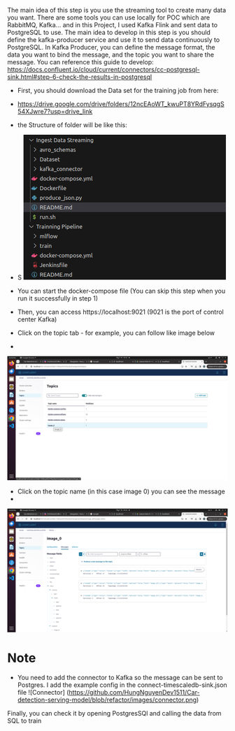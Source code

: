 The main idea of this step is you use the streaming tool to create many data you want. There are some tools you can use locally for POC which are RabbitMQ, Kafka... and in this Project, I used Kafka Flink and sent data to PostgreSQL to use. The main idea to develop in this step is you should define the kafka-producer service and use it to send data continuously to PostgreSQL. In Kafka Producer, you can define the message format, the data you want to bind the message, and the topic you want to share the message. You can reference this guide to develop: https://docs.confluent.io/cloud/current/connectors/cc-postgresql-sink.html#step-6-check-the-results-in-postgresql

- First, you should download the Data set for the training job from here: 
- https://drive.google.com/drive/folders/12ncEAoWT_kwuPT8YRdFysqgS54XJwre7?usp=drive_link
- the Structure of folder will be like this:
- S
![Structure Data Folder ](https://github.com/HungNguyenDev1511/Car-detection-serving-model/blob/refactor/images/Structure_Data.png)
 
- You can start the docker-compose file (You can skip this step when you run it successfully in step 1)
- Then, you can access https://localhost:9021 (9021 is the port of control center Kafka)
- Click on the topic tab - for example, you can follow like image below
-
![Topic Tab](https://github.com/HungNguyenDev1511/Car-detection-serving-model/blob/refactor/images/Topic_tab.png)
- Click on the topic name (in this case image 0) you can see the message
-
![Messege](https://github.com/HungNguyenDev1511/Car-detection-serving-model/blob/refactor/images/Messenger.png)
# Note
- You need to add the connector to Kafka so the message can be sent to Postgres. I add the example config in the connect-timescaledb-sink.json file
![Connector] (https://github.com/HungNguyenDev1511/Car-detection-serving-model/blob/refactor/images/connector.png)

Finally, you can check it by opening PostgresSQl and calling the data from SQL to train